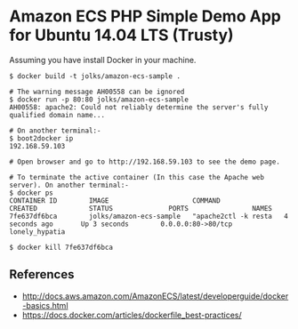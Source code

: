 # Amazon ECS PHP Simple Demo App for Ubuntu 14.04 LTS (Trusty)

Assuming you have install Docker in your machine.

```
$ docker build -t jolks/amazon-ecs-sample .

# The warning message AH00558 can be ignored
$ docker run -p 80:80 jolks/amazon-ecs-sample
AH00558: apache2: Could not reliably determine the server's fully qualified domain name...

# On another terminal:-
$ boot2docker ip
192.168.59.103

# Open browser and go to http://192.168.59.103 to see the demo page.

# To terminate the active container (In this case the Apache web server). On another terminal:-
$ docker ps
CONTAINER ID        IMAGE                     COMMAND                CREATED             STATUS              PORTS                NAMES
7fe637df6bca        jolks/amazon-ecs-sample   "apache2ctl -k resta   4 seconds ago       Up 3 seconds        0.0.0.0:80->80/tcp   lonely_hypatia

$ docker kill 7fe637df6bca

```

## References
* http://docs.aws.amazon.com/AmazonECS/latest/developerguide/docker-basics.html
* https://docs.docker.com/articles/dockerfile_best-practices/
